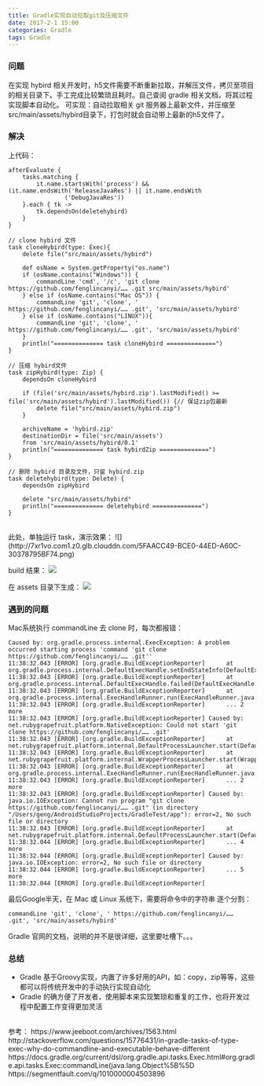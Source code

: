 ```yaml
---
title: Gradle实现自动拉取git及压缩文件
date: 2017-2-1 15:00
categories: Gradle
tags: Gradle
---
```

### 问题
在实现 hybird 相关开发时，h5文件需要不断重新拉取，并解压文件，拷贝至项目的相关目录下。手工完成比较繁琐且耗时。自己查阅 gradle 相关文档，将其过程实现脚本自动化。
可实现：自动拉取相关 git 服务器上最新文件，并压缩至 src/main/assets/hybird目录下，打包时就会自动带上最新的h5文件了。

### 解决
上代码：

```
afterEvaluate {
    tasks.matching {
        it.name.startsWith('process') && (it.name.endsWith('ReleaseJavaRes') || it.name.endsWith
                ('DebugJavaRes'))
    }.each { tk ->
        tk.dependsOn(deletehybird)
    }
}

// clone hybird 文件
task cloneHybird(type: Exec){
    delete file("src/main/assets/hybird")

    def osName = System.getProperty("os.name")
    if (osName.contains("Windows")) {
        commandLine 'cmd', '/c', 'git clone  https://github.com/fenglincanyi/…… .git src/main/assets/hybird'
    } else if (osName.contains("Mac OS")) {
        commandLine 'git', 'clone', ' https://github.com/fenglincanyi/…… .git', 'src/main/assets/hybird'
    } else if (osName.contains("LINUX")){
        commandLine 'git', 'clone', ' https://github.com/fenglincanyi/…… .git', 'src/main/assets/hybird'
    }
    println("============== task cloneHybird ==============")
}

// 压缩 hybird文件
task zipHybird(type: Zip) {
    dependsOn cloneHybird

    if (file('src/main/assets/hybird.zip').lastModified() >= file('src/main/assets/hybird').lastModified()) {// 保证zip包最新
        delete file("src/main/assets/hybird.zip")
    }

    archiveName = 'hybird.zip'
    destinationDir = file('src/main/assets')
    from 'src/main/assets/hybird/0.1'
    println("============== task hybirdZip ==============")
}

// 删除 hybird 目录及文件，只留 hybird.zip
task deletehybird(type: Delete) {
    dependsOn zipHybird

    delete "src/main/assets/hybird"
    println("============== deletehybird ==============")
}
```

<br>
此处，单独运行 task，演示效果：
![](http://7xr1vo.com1.z0.glb.clouddn.com/5FAACC49-BCE0-44ED-A60C-30378795BF74.png)

build 结果：
![](http://7xr1vo.com1.z0.glb.clouddn.com/22.png)

在 assets 目录下生成：
![](http://7xr1vo.com1.z0.glb.clouddn.com/33.png)

### 遇到的问题
Mac系统执行 commandLine 去 clone 时，每次都报错：

```
Caused by: org.gradle.process.internal.ExecException: A problem occurred starting process 'command 'git clone https://github.com/fenglincanyi/…… .git''
11:38:32.043 [ERROR] [org.gradle.BuildExceptionReporter]      at org.gradle.process.internal.DefaultExecHandle.setEndStateInfo(DefaultExecHandle.java:197)
11:38:32.043 [ERROR] [org.gradle.BuildExceptionReporter]      at org.gradle.process.internal.DefaultExecHandle.failed(DefaultExecHandle.java:327)
11:38:32.043 [ERROR] [org.gradle.BuildExceptionReporter]      at org.gradle.process.internal.ExecHandleRunner.run(ExecHandleRunner.java:86)
11:38:32.043 [ERROR] [org.gradle.BuildExceptionReporter]      ... 2 more
11:38:32.043 [ERROR] [org.gradle.BuildExceptionReporter] Caused by: net.rubygrapefruit.platform.NativeException: Could not start 'git clone https://github.com/fenglincanyi/…… .git'
11:38:32.043 [ERROR] [org.gradle.BuildExceptionReporter]      at net.rubygrapefruit.platform.internal.DefaultProcessLauncher.start(DefaultProcessLauncher.java:27)
11:38:32.043 [ERROR] [org.gradle.BuildExceptionReporter]      at net.rubygrapefruit.platform.internal.WrapperProcessLauncher.start(WrapperProcessLauncher.java:36)
11:38:32.043 [ERROR] [org.gradle.BuildExceptionReporter]      at org.gradle.process.internal.ExecHandleRunner.run(ExecHandleRunner.java:68)
11:38:32.043 [ERROR] [org.gradle.BuildExceptionReporter]      ... 2 more
11:38:32.043 [ERROR] [org.gradle.BuildExceptionReporter] Caused by: java.io.IOException: Cannot run program "git clone https://github.com/fenglincanyi/…… .git" (in directory "/Users/geng/AndroidStudioProjects/GradleTest/app"): error=2, No such file or directory
11:38:32.043 [ERROR] [org.gradle.BuildExceptionReporter]      at net.rubygrapefruit.platform.internal.DefaultProcessLauncher.start(DefaultProcessLauncher.java:25)
11:38:32.044 [ERROR] [org.gradle.BuildExceptionReporter]      ... 4 more
11:38:32.044 [ERROR] [org.gradle.BuildExceptionReporter] Caused by: java.io.IOException: error=2, No such file or directory
11:38:32.044 [ERROR] [org.gradle.BuildExceptionReporter]      ... 5 more
11:38:32.044 [ERROR] [org.gradle.BuildExceptionReporter]
```
最后Google半天，在 Mac 或 Linux 系统下，需要将命令中的字符串 逐个分割：

```
commandLine 'git', 'clone', ' https://github.com/fenglincanyi/…… .git', 'src/main/assets/hybird'
```
Gradle 官网的文档，说明的并不是很详细，这里要吐槽下。。。

### 总结
* Gradle 基于Groovy实现，内置了许多好用的API，如：copy，zip等等，这些都可以将传统开发中的手动执行实现自动化
* Gradle 的确方便了开发者，使用脚本来实现繁琐和重复的工作，也将开发过程中配置工作变得更加灵活

<br>
参考：
https://www.jeeboot.com/archives/1563.html
http://stackoverflow.com/questions/15776431/in-gradle-tasks-of-type-exec-why-do-commandline-and-executable-behave-different
https://docs.gradle.org/current/dsl/org.gradle.api.tasks.Exec.html#org.gradle.api.tasks.Exec:commandLine(java.lang.Object%5B%5D
https://segmentfault.com/q/1010000004503896